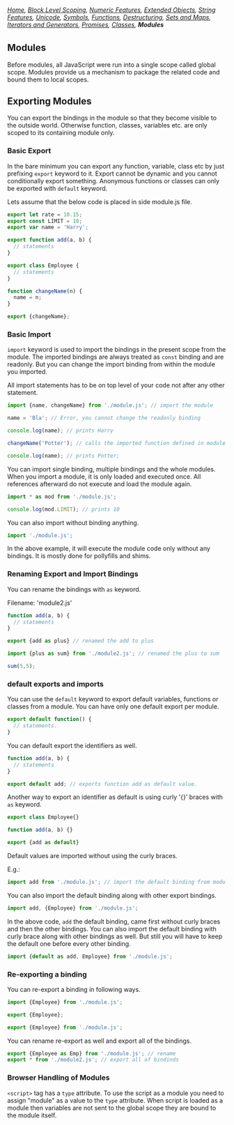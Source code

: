 ###### *[Home](https://tashbalrai.github.io)*, [Block Level Scoping](https://tashbalrai.github.io/es2017/index.html), [Numeric Features](https://tashbalrai.github.io/es2017/numfeatures.html), [Extended Objects](https://tashbalrai.github.io/es2017/object.html), [String Features](https://tashbalrai.github.io/es2017/string.html), [Unicode](https://tashbalrai.github.io/es2017/unicode.html), [Symbols](https://tashbalrai.github.io/es2017/symbols.html), [Functions](https://tashbalrai.github.io/es2017/functions.html), [Destructuring](https://tashbalrai.github.io/es2017/destructuring.html), [Sets and Maps](https://tashbalrai.github.io/es2017/setsmaps.html), [Iterators and Generators](https://tashbalrai.github.io/es2017/iterators.html), [Promises](https://tashbalrai.github.io/es2017/promises.html), [Classes](https://tashbalrai.github.io/es2017/class.html), **Modules**

## Modules
Before modules, all JavaScript were run into a single scope called global scope. Modules provide us a mechanism to package the related code and bound them to local scopes.

## Exporting Modules
You can export the bindings in the module so that they become visible to the outside world. Otherwise function, classes, variables etc. are only scoped to its containing module only.

### Basic Export
In the bare minimum you can export any function, variable, class etc by just prefixing ```export``` keyword to it. Export cannot be dynamic and you cannot conditionally export something. Anonymous functions or classes can only be exported with ```default``` keyword.

Lets assume that the below code is placed in side module.js file.
```javascript
export let rate = 10.15;
export const LIMIT = 10;
export var name = 'Harry';

export function add(a, b) {
  // statements
}

export class Employee {
  // statements
}

function changeName(n) {
  name = n;
}

export {changeName};
```

### Basic Import
```import``` keyword is used to import the bindings in the present scope from the module. The imported bindings are always treated as ```const``` binding and are readonly. But you can change the import binding from within the module you imported.

All import statements has to be on top level of your code not after any other statement.

```javascript
import {name, changeName} from './module.js'; // import the module

name = 'Bla'; // Error, you cannot change the readonly binding

console.log(name); // prints Harry

changeName('Potter'); // calls the imported function defined in module

console.log(name); // prints Potter;
```

You can import single binding, multiple bindings and the whole modules. When you import a module, it is only loaded and executed once. All references afterward do not execute and load the module again.

```javascript
import * as mod from './module.js';

console.log(mod.LIMIT); // prints 10
```

You can also import without binding anything.

```javascript
import './module.js';
```

In the above example, it will execute the module code only without any bindings. It is mostly done for pollyfills and shims. 

### Renaming Export and Import Bindings
You can rename the bindings with ```as``` keyword.

Filename: 'module2.js'
```javascript
function add(a, b) {
  // statements
}

export {add as plus} // renamed the add to plus
```

```javascript
import {plus as sum} from './module2.js'; // renamed the plus to sum

sum(5,5);
```

### default exports and imports
You can use the ```default``` keyword to export default variables, functions or classes from a module. You can have only one default export per module.

```javascript
export default function() {
  // statements.
}
```

You can default export the identifiers as well.

```javascript
function add(a, b) {
  // statements
}

export default add; // exports function add as default value.
```

Another way to export an identifier as default is using curly '{}' braces with ```as``` keyword.
```javascript
export class Employee{}

function add(a, b) {}

export {add as default}
```

Default values are imported without using the curly braces.

E.g.:
```javascript
import add from './module.js'; // import the default binding from module.
```

You can also import the default binding along with other export bindings.
```javascript
import add, {Employee} from './module.js';
```

In the above code, ```add``` the default binding, came first without curly braces and then the other bindings. You can also import the default binding with curly brace along with other bindings as well. But still you will have to keep the default one before every other binding.

```javascript
import {default as add, Employee} from './module.js';
```

### Re-exporting a binding
You can re-export a binding in following ways.
```javascript
import {Employee} from './module.js';

export {Employee};
```

```javascript
export {Employee} from './module.js';
```

You can rename re-export as well and export all of the bindings.
```javascript
export {Employee as Emp} from './module.js'; // rename
export * from './module2.js'; // export all of bindinds
```

### Browser Handling of Modules
```<script>``` tag has a ```type``` attribute. To use the script as a module you need to assign "module" as a value to the ```type``` attribute. When script is loaded as a module then variables are not sent to the global scope they are bound to the module itself.



